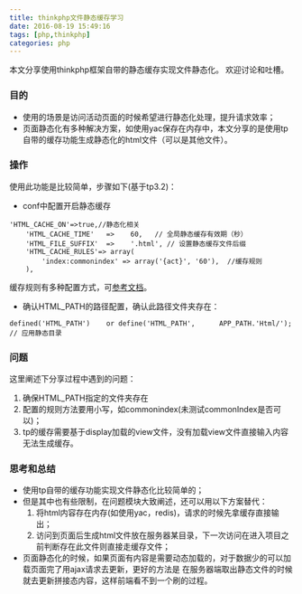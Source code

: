 ```yaml
---
title: thinkphp文件静态缓存学习
date: 2016-08-19 15:49:16
tags: [php,thinkphp]
categories: php
---
```

本文分享使用thinkphp框架自带的静态缓存实现文件静态化。
欢迎讨论和吐槽。

### 目的
- 使用的场景是访问活动页面的时候希望进行静态化处理，提升请求效率；
- 页面静态化有多种解决方案，如使用yac保存在内存中，本文分享的是使用tp自带的缓存功能生成静态化的html文件（可以是其他文件）。
### 操作
使用此功能是比较简单，步骤如下(基于tp3.2)：

-  conf中配置开启静态缓存
```$xslt
'HTML_CACHE_ON'=>true,//静态化相关
	'HTML_CACHE_TIME'   =>    60,   // 全局静态缓存有效期（秒）
	'HTML_FILE_SUFFIX'  =>    '.html', // 设置静态缓存文件后缀
	'HTML_CACHE_RULES'=> array(
		'index:commonindex' => array('{act}', '60'),  //缓存规则
	),
```
缓存规则有多种配置方式，可[参考文档](http://document.thinkphp.cn/manual_3_2.html#html_cache)。

- 确认HTML_PATH的路径配置，确认此路径文件夹存在：
```$xslt
defined('HTML_PATH')    or define('HTML_PATH',      APP_PATH.'Html/'); // 应用静态目录
```
### 问题
这里阐述下分享过程中遇到的问题：

1. 确保HTML_PATH指定的文件夹存在
2. 配置的规则方法要用小写，如commonindex(未测试commonIndex是否可以)；
3. tp的缓存需要基于display加载的view文件，没有加载view文件直接输入内容无法生成缓存。
### 思考和总结
- 使用tp自带的缓存功能实现文件静态化比较简单的；
- 但是其中也有些限制，在问题模块大致阐述，还可以用以下方案替代：
   1. 将html内容存在内存(如使用yac，redis)，请求的时候先拿缓存直接输出；
   2. 访问到页面后生成html文件放在服务器某目录，下一次访问在进入项目之前判断存在此文件则直接走缓存文件；
- 页面静态化的时候，如果页面有内容是需要动态加载的，对于数据少的可以加载页面完了用ajax请求去更新，更好的方法是
在服务器端取出静态文件的时候就去更新拼接态内容，这样前端看不到一个刷的过程。

